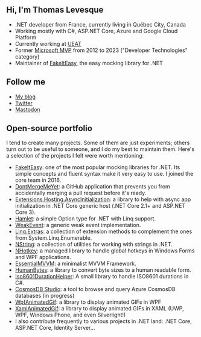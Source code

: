 ## Hi, I'm Thomas Levesque

* .NET developer from France, currently living in Québec City, Canada
* Working mostly with C#, ASP.NET Core, Azure and Google Cloud Platform
* Currently working at [UEAT](https://ueat.io)
* Former [Microsoft MVP](https://www.credly.com/badges/a7fb8699-d53e-4555-bb52-44a7e9fee901/public_url) from 2012 to 2023 ("Developer Technologies" category)
* Maintainer of [FakeItEasy](https://fakeiteasy.github.io/), the easy mocking library for .NET

## Follow me

- [My blog](https://thomaslevesque.com/)
- [Twitter](https://twitter.com/thomaslevesque)
- <a rel="me" href="https://mastodon.cloud/@thomaslevesque">Mastodon</a>

## Open-source portfolio

I tend to create many projects. Some of them are just experiments; others turn out to be useful to someone, and I do my best to maintain them. Here's a selection of the projects I felt were worth mentioning:

* [FakeItEasy](https://fakeiteasy.github.io/): one of the most popular mocking libraries for .NET. Its simple concepts and fluent syntax make it very easy to use. I joined the core team in 2016.
* [DontMergeMeYet](https://github.com/thomaslevesque/DontMergeMeYet): a GitHub application that prevents you from accidentally merging a pull request before it's ready.
* [Extensions.Hosting.AsyncInitialization](https://github.com/thomaslevesque/Extensions.Hosting.AsyncInitialization): a library to help with async app initialization in .NET Core generic host (.NET Core 2.1+ and ASP.NET Core 3).
* [Hamlet](https://github.com/thomaslevesque/Hamlet): a simple Option type for .NET with Linq support.
* [WeakEvent](https://github.com/thomaslevesque/WeakEvent): a generic weak event implementation.
* [Linq.Extras](https://github.com/thomaslevesque/Linq.Extras): a collection of extension methods to complement the ones from System.Linq.Enumerable.
* [NString](https://github.com/thomaslevesque/NString): a collection of utilities for working with strings in .NET.
* [NHotkey](https://github.com/thomaslevesque/NHotkey): a managed library to handle global hotkeys in Windows Forms and WPF applications.
* [EssentialMVVM](https://github.com/thomaslevesque/EssentialMVVM): a minimalist MVVM Framework.
* [HumanBytes](https://github.com/thomaslevesque/HumanBytes): a library to convert byte sizes to a human readable form.
* [Iso8601DurationHelper](https://github.com/thomaslevesque/Iso8601DurationHelper): A small library to handle ISO8601 durations in C#.
* [CosmosDB Studio](https://github.com/thomaslevesque/CosmosDBStudio): a tool to browse and query Azure CosmosDB databases (in progress)
* [WpfAnimatedGif](https://github.com/XamlAnimatedGif/WpfAnimatedGif): a library to display animated GIFs in WPF
* [XamlAnimatedGif](https://github.com/XamlAnimatedGif/XamlAnimatedGif): a library to display animated GIFs in XAML (UWP, WPF, Windows Phone, and even Silverlight!)
* I also contribute frequently to various projects in .NET land: .NET Core, ASP.NET Core, Identity Server...
